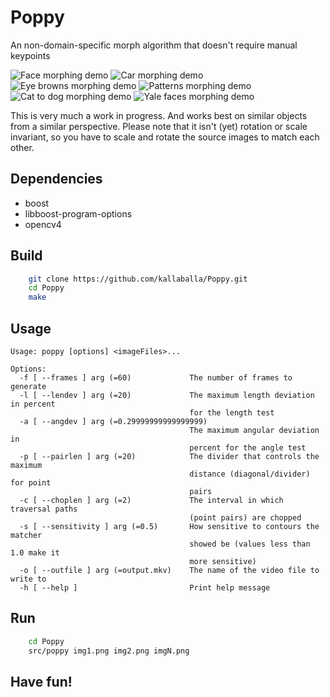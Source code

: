 # Poppy
An non-domain-specific morph algorithm that doesn't require manual keypoints

![Face morphing demo](https://github.com/kallaballa/Poppy/blob/main/demo/faces.gif?raw=true)
![Car morphing demo](https://github.com/kallaballa/Poppy/blob/main/demo/cars.gif?raw=true)
![Eye browns morphing demo](https://github.com/kallaballa/Poppy/blob/main/demo/browns.gif?raw=true)
![Patterns morphing demo](https://github.com/kallaballa/Poppy/blob/main/demo/fract.gif?raw=true)
![Cat to dog morphing demo](https://github.com/kallaballa/Poppy/blob/main/demo/catdog.gif?raw=true)
![Yale faces morphing demo](https://github.com/kallaballa/Poppy/blob/main/demo/yalefaces.gif?raw=true)




This is very much a work in progress. And works best on similar objects from a similar perspective.
Please note that it isn't (yet) rotation or scale invariant, so you have to scale and rotate the source images to match each other.
## Dependencies
* boost
* libboost-program-options
* opencv4

## Build

```bash
    git clone https://github.com/kallaballa/Poppy.git
    cd Poppy
    make
```

## Usage
```
Usage: poppy [options] <imageFiles>...

Options:
  -f [ --frames ] arg (=60)             The number of frames to generate
  -l [ --lendev ] arg (=20)             The maximum length deviation in percent
                                        for the length test
  -a [ --angdev ] arg (=0.29999999999999999)
                                        The maximum angular deviation in 
                                        percent for the angle test
  -p [ --pairlen ] arg (=20)            The divider that controls the maximum 
                                        distance (diagonal/divider) for point 
                                        pairs
  -c [ --choplen ] arg (=2)             The interval in which traversal paths 
                                        (point pairs) are chopped
  -s [ --sensitivity ] arg (=0.5)       How sensitive to contours the matcher 
                                        showed be (values less than 1.0 make it
                                        more sensitive)
  -o [ --outfile ] arg (=output.mkv)    The name of the video file to write to
  -h [ --help ]                         Print help message
```

## Run

```bash
    cd Poppy
    src/poppy img1.png img2.png imgN.png
```

## Have fun!


